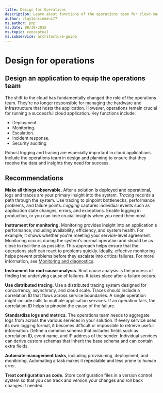 ```yaml
---
title: Design for Operations
description: Learn about functions of the operations team for cloud-based applications, including deployment, monitoring, incident response, and security auditing.
author: claytonsiemens77
ms.author: pnp
ms.date: 08/30/2018
ms.topic: conceptual
ms.subservice: architecture-guide
---
```


# Design for operations

## Design an application to equip the operations team

The shift to the cloud has fundamentally changed the role of the operations team. They're no longer responsible for managing the hardware and infrastructure that hosts the application. However, operations remain crucial for running a successful cloud application. Key functions include:

- Deployment.
- Monitoring.
- Escalation.
- Incident response.
- Security auditing.

Robust logging and tracing are especially important in cloud applications. Include the operations team in design and planning to ensure that they receive the data and insights they need for success.  <!-- to do: Link to DevOps checklist -->

## Recommendations

**Make all things observable.** After a solution is deployed and operational, logs and traces are your primary insight into the system. *Tracing* records a path through the system. Use tracing to pinpoint bottlenecks, performance problems, and failure points. *Logging* captures individual events such as application state changes, errors, and exceptions. Enable logging in production, or you can lose crucial insights when you need them most.

**Instrument for monitoring.** Monitoring provides insight into an application's performance, including availability, efficiency, and system health. For example, it shows whether you're meeting your service-level agreement. Monitoring occurs during the system's normal operation and should be as close to real-time as possible. This approach helps ensure that the operations staff can react to problems quickly. Ideally, effective monitoring helps prevent problems before they escalate into critical failures. For more information, see [Monitoring and diagnostics][monitoring].

**Instrument for root cause analysis.** Root cause analysis is the process of finding the underlying cause of failures. It takes place after a failure occurs.

**Use distributed tracing.** Use a distributed tracing system designed for concurrency, asynchrony, and cloud scale. Traces should include a correlation ID that flows across service boundaries. A single operation might include calls to multiple application services. If an operation fails, the correlation ID helps to pinpoint the cause of the failure.

**Standardize logs and metrics.** The operations team needs to aggregate logs from across the various services in your solution. If every service uses its own logging format, it becomes difficult or impossible to retrieve useful information. Define a common schema that includes fields such as correlation ID, event name, and IP address of the sender. Individual services can derive custom schemas that inherit the base schema and can contain extra fields.

**Automate management tasks**, including provisioning, deployment, and monitoring. Automating a task makes it repeatable and less prone to human error.

**Treat configuration as code.** Store configuration files in a version control system so that you can track and version your changes and roll back changes if needed.

<!-- links -->

[monitoring]: ../../best-practices/monitoring.yml
